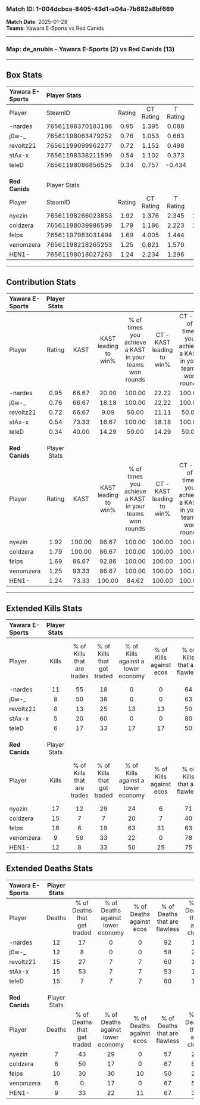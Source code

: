 ### Match ID: 1-004dcbca-8405-43d1-a04a-7b682a8bf669  
**Match Date**: 2025-01-28  
**Teams**: Yawara E-Sports vs Red Canids  

---  

### **Map**: de_anubis - Yawara E-Sports (2) vs Red Canids (13)  
---  

## Box Stats  

| **Yawara E-Sports** | Player Stats      |        |           |          |        |       |       |         |        |      |     |
| :- | :- | :-: | :-: | :-: | :-: | :-: | :-: | :-: | :-: | :-: | :-: |
| Player              | SteamID           | Rating | CT Rating | T Rating |  KAST  |  ADR  | Kills | Assists | Deaths | K/D  | HS% |
| -nardes             | 76561198370183186 |  0.95  |   1.395   |  0.088   | 66.67  | 60.0  |  11   |    1    |   12   | 0.92 | 27  |
| j0w-_               | 76561198063479252 |  0.76  |   1.053   |  0.663   | 66.67  | 53.6  |   8   |    1    |   12   | 0.67 | 75  |
| revoltz21           | 76561199099962277 |  0.72  |   1.152   |  0.498   | 66.67  | 70.6  |   8   |    3    |   15   | 0.53 | 37  |
| stAx-x              | 76561198338211599 |  0.54  |   1.102   |  0.373   | 73.33  | 49.4  |   5   |    4    |   15   | 0.33 | 60  |
| teleD               | 76561198086856525 |  0.34  |   0.757   |  -0.434  | 40.00  | 51.1  |   6   |    1    |   15   | 0.40 | 66  |
|                     |                   |        |           |          |        |       |       |         |        |      |     |
|                     |                   |        |           |          |        |       |       |         |        |      |     |
|                     |                   |        |           |          |        |       |       |         |        |      |     |
| **Red Canids**      | Player Stats      |        |           |          |        |       |       |         |        |      |     |
| Player              | SteamID           | Rating | CT Rating | T Rating |  KAST  |  ADR  | Kills | Assists | Deaths | K/D  | HS% |
| nyezin              | 76561198266023853 |  1.92  |   1.376   |  2.345   | 100.00 | 111.1 |  17   |    6    |   7    | 2.43 | 58  |
| coldzera            | 76561198039986599 |  1.79  |   1.186   |  2.223   | 100.00 | 103.8 |  15   |    3    |   6    | 2.50 | 40  |
| felps               | 76561197983031494 |  1.69  |   4.005   |  1.444   | 86.67  | 119.4 |  16   |    7    |   10   | 1.60 | 68  |
| venomzera           | 76561198218265253 |  1.25  |   0.821   |  1.570   | 93.33  | 55.5  |   9   |    3    |   6    | 1.50 | 22  |
| HEN1-               | 76561198018027263 |  1.24  |   2.234   |  1.296   | 73.33  | 80.5  |  12   |    2    |   9    | 1.33 | 50  |
---  

## Contribution Stats  

| **Yawara E-Sports** | Player Stats |        |                      |                                                        |                           |                                                             |                          |                                                            |
| :- | :-: | :-: | :-: | :-: | :-: | :-: | :-: | :-: |
| Player              |    Rating    |  KAST  | KAST leading to win% | % of times you achieve a KAST in your teams won rounds | CT - KAST leading to win% | CT - % of times you achieve a KAST in your teams won rounds | T - KAST leading to win% | T - % of times you achieve a KAST in your teams won rounds |
| -nardes             |     0.95     | 66.67  |        20.00         |                         100.00                         |           22.22           |                           100.00                            |           0.00           |                            0.00                            |
| j0w-_               |     0.76     | 66.67  |        18.18         |                         100.00                         |           22.22           |                           100.00                            |           0.00           |                            0.00                            |
| revoltz21           |     0.72     | 66.67  |         9.09         |                         50.00                          |           11.11           |                            50.00                            |           0.00           |                            0.00                            |
| stAx-x              |     0.54     | 73.33  |        16.67         |                         100.00                         |           18.18           |                           100.00                            |           0.00           |                            0.00                            |
| teleD               |     0.34     | 40.00  |        14.29         |                         50.00                          |           14.29           |                            50.00                            |           0.00           |                            0.00                            |
|                     |              |        |                      |                                                        |                           |                                                             |                          |                                                            |
|                     |              |        |                      |                                                        |                           |                                                             |                          |                                                            |
|                     |              |        |                      |                                                        |                           |                                                             |                          |                                                            |
| **Red Canids**      | Player Stats |        |                      |                                                        |                           |                                                             |                          |                                                            |
| Player              |    Rating    |  KAST  | KAST leading to win% | % of times you achieve a KAST in your teams won rounds | CT - KAST leading to win% | CT - % of times you achieve a KAST in your teams won rounds | T - KAST leading to win% | T - % of times you achieve a KAST in your teams won rounds |
| nyezin              |     1.92     | 100.00 |        86.67         |                         100.00                         |          100.00           |                           100.00                            |          83.33           |                           100.00                           |
| coldzera            |     1.79     | 100.00 |        86.67         |                         100.00                         |          100.00           |                           100.00                            |          83.33           |                           100.00                           |
| felps               |     1.69     | 86.67  |        92.86         |                         100.00                         |          100.00           |                           100.00                            |          90.91           |                           100.00                           |
| venomzera           |     1.25     | 93.33  |        86.67         |                         100.00                         |          100.00           |                           100.00                            |          83.33           |                           100.00                           |
| HEN1-               |     1.24     | 73.33  |        100.00        |                         84.62                          |          100.00           |                           100.00                            |          100.00          |                           80.00                            |
---  

## Extended Kills Stats  

| **Yawara E-Sports** | Player Stats |                            |                            |                                    |                         |                              |                                 |                                       |                    |           |
| :- | :-: | :-: | :-: | :-: | :-: | :-: | :-: | :-: | :-: | :-: |
| Player              |    Kills     | % of Kills that are trades | % of Kills that got traded | % of Kills against a lower economy | % of Kills against ecos | % of Kills that are flawless | % of Kills that are close duels | % of Kills that are assisted by flash | Pistol Round Kills | AWP Kills |
| -nardes             |      11      |             55             |             18             |                 0                  |            0            |              64              |               18                |                   0                   |         1          |     4     |
| j0w-_               |      8       |             50             |             38             |                 0                  |            0            |              63              |               50                |                   0                   |         2          |     0     |
| revoltz21           |      8       |             13             |             25             |                 13                 |           13            |              50              |               25                |                   0                   |         1          |     0     |
| stAx-x              |      5       |             20             |             60             |                 0                  |            0            |              80              |               40                |                   0                   |         1          |     0     |
| teleD               |      6       |             17             |             33             |                 17                 |           17            |              50              |               67                |                   0                   |         0          |     0     |
|                     |              |                            |                            |                                    |                         |                              |                                 |                                       |                    |           |
|                     |              |                            |                            |                                    |                         |                              |                                 |                                       |                    |           |
|                     |              |                            |                            |                                    |                         |                              |                                 |                                       |                    |           |
| **Red Canids**      | Player Stats |                            |                            |                                    |                         |                              |                                 |                                       |                    |           |
| Player              |    Kills     | % of Kills that are trades | % of Kills that got traded | % of Kills against a lower economy | % of Kills against ecos | % of Kills that are flawless | % of Kills that are close duels | % of Kills that are assisted by flash | Pistol Round Kills | AWP Kills |
| nyezin              |      17      |             12             |             29             |                 24                 |            6            |              71              |               18                |                   0                   |         2          |     0     |
| coldzera            |      15      |             7              |             7              |                 20                 |            7            |              40              |               13                |                  13                   |         1          |     1     |
| felps               |      16      |             6              |             19             |                 63                 |           31            |              63              |               13                |                   0                   |         3          |     0     |
| venomzera           |      9       |             56             |             33             |                 22                 |            0            |              78              |               22                |                   0                   |         2          |     0     |
| HEN1-               |      12      |             8              |             33             |                 50                 |           25            |              75              |               17                |                   0                   |         2          |     4     |
## Extended Deaths Stats  

| **Yawara E-Sports** | Player Stats |                             |                                   |                          |                               |                            |                           |               |
| :- | :-: | :-: | :-: | :-: | :-: | :-: | :-: | :-: |
| Player              |    Deaths    | % of Deaths that get traded | % of Deaths against lower economy | % of Deaths against ecos | % of Deaths that are flawless | % of Deaths that are close | % of Deaths while blinded | Deaths to AWP |
| -nardes             |      12      |             17              |                 0                 |            0             |              92               |             17             |             0             |       0       |
| j0w-_               |      12      |              8              |                 0                 |            0             |              58               |             25             |            17             |       1       |
| revoltz21           |      15      |             27              |                 7                 |            7             |              60               |             13             |             0             |       2       |
| stAx-x              |      15      |             53              |                 7                 |            7             |              53               |             13             |             0             |       1       |
| teleD               |      15      |              7              |                 7                 |            7             |              60               |             13             |             0             |       1       |
|                     |              |                             |                                   |                          |                               |                            |                           |               |
|                     |              |                             |                                   |                          |                               |                            |                           |               |
|                     |              |                             |                                   |                          |                               |                            |                           |               |
| **Red Canids**      | Player Stats |                             |                                   |                          |                               |                            |                           |               |
| Player              |    Deaths    | % of Deaths that get traded | % of Deaths against lower economy | % of Deaths against ecos | % of Deaths that are flawless | % of Deaths that are close | % of Deaths while blinded | Deaths to AWP |
| nyezin              |      7       |             43              |                29                 |            0             |              57               |             29             |             0             |       0       |
| coldzera            |      6       |             50              |                17                 |            0             |              67               |             67             |             0             |       0       |
| felps               |      10      |             30              |                30                 |            10            |              50               |             20             |             0             |       1       |
| venomzera           |      6       |              0              |                17                 |            0             |              67               |             50             |             0             |       1       |
| HEN1-               |      9       |             33              |                22                 |            11            |              67               |             33             |             0             |       2       |
